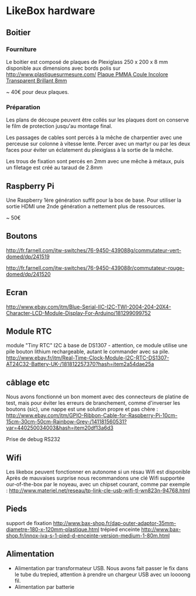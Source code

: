 # LikeBox hardware

## Boitier

### Fourniture

Le boitier est composé de plaques de Plexiglass 250 x 200 x 8 mm 
disponible aux dimensions avec bords polis sur http://www.plastiquesurmesure.com/ [Plaque PMMA Coule Incolore Transparent Brillant 8mm](http://www.plastiquesurmesure.com/materiaux-plastiques-1/plaque/plaque-pmma-coule-incolore-transparent-brillant-8-mm.html)

~ 40€ pour deux plaques. 

### Préparation
Les plans de découpe peuvent être collés sur les plaques dont on conserve le film de protection jusqu'au montage final.

Les passages de cables sont percés à la mêche de charpentier avec une perceuse sur colonne à vitesse lente. Percer avec un martyr ou par les deux faces pour éviter un éclatement du plexiglass à la sortie de la mêche.

Les trous de fixation sont percés en 2mm avec une mêche à métaux, puis un filetage est créé au taraud de 2.8mm

## Raspberry Pi

Une Raspberry 1ère génération suffit pour la box de base. Pour utiliser la sortie HDMI une 2nde génération a nettement plus de ressources.

~ 50€

## Boutons

http://fr.farnell.com/itw-switches/76-9450-439088g/commutateur-vert-domed/dp/241519

http://fr.farnell.com/itw-switches/76-9450-439088r/commutateur-rouge-domed/dp/241520

## Ecran

http://www.ebay.com/itm/Blue-Serial-IIC-I2C-TWI-2004-204-20X4-Character-LCD-Module-Display-For-Arduino/181299099752

## Module RTC

module "Tiny RTC" I2C à base de DS1307 - attention, ce module utilise une pile bouton lithium rechargeable, autant le commander avec sa pile. 
http://www.ebay.fr/itm/Real-Time-Clock-Module-I2C-RTC-DS1307-AT24C32-Battery-UK-/181812257370?hash=item2a54dae25a

## câblage etc

Nous avons fonctionné un bon moment avec des connecteurs de platine de test, mais pour éviter les erreurs de branchement, comme d'inverser les boutons (sic), une nappe est une solution propre et pas chère :
http://www.ebay.com/itm/GPIO-Ribbon-Cable-for-Raspberry-Pi-10cm-15cm-30cm-50cm-Rainbow-Grey-/141181560531?var=440250034003&hash=item20df13a6d3

Prise de debug RS232

## Wifi

Les likebox peuvent fonctionner en autonome si un résau Wifi est disponible
Après de mauvaises surprise nous recommandons une clé Wifi supportée our-of-the-box par le noyeau, avec un chipset courant, comme par exemple : http://www.materiel.net/reseau/tp-link-cle-usb-wifi-tl-wn823n-94768.html

## Pieds

support de fixation http://www.bax-shop.fr/dap-outer-adaptor-35mm-diametre-180-x-120mm-plastique.html 
trépied enceinte http://www.bax-shop.fr/innox-iva-s-1-pied-d-enceinte-version-medium-1-80m.html

## Alimentation

- Alimentation par transformateur USB. Nous avons fait passer le fix dans le tube du trepied, attention à prendre un chargeur USB avec un loooong fil.
- Alimentation par batterie



